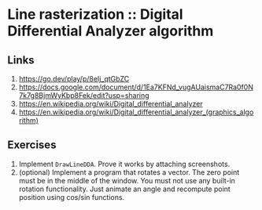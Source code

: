 # Line rasterization :: Digital Differential Analyzer algorithm

## Links

1. https://go.dev/play/p/8eIj_qtGbZC
2. https://docs.google.com/document/d/1Ea7KFNd_vugAUaismaC7Ra0f0N7k7g8BjmWyKbp8Fek/edit?usp=sharing
3. https://en.wikipedia.org/wiki/Digital_differential_analyzer
4. https://en.wikipedia.org/wiki/Digital_differential_analyzer_(graphics_algorithm)

## Exercises

1. Implement `DrawLineDDA`. Prove it works by attaching screenshots.
2. (optional) Implement a program that rotates a vector. The zero point must be in the middle of the window. You must not use any built-in rotation functionality. Just animate an angle and recompute point position using cos/sin functions.
